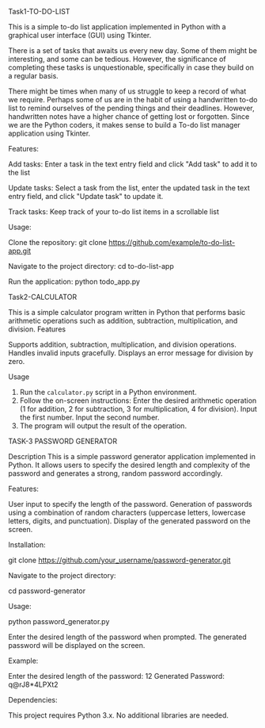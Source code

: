 Task1-TO-DO-LIST

This is a simple to-do list application implemented in Python with a graphical user interface (GUI) using Tkinter.

There is a set of tasks that awaits us every new day. Some of them might be interesting, and some can be tedious. However, the significance of completing these tasks is unquestionable, specifically in case they build on a regular basis.

There might be times when many of us struggle to keep a record of what we require. Perhaps some of us are in the habit of using a handwritten to-do list to remind ourselves of the pending things and their deadlines. However, handwritten notes have a higher chance of getting lost or forgotten. Since we are the Python coders, it makes sense to build a To-do list manager application using Tkinter.

Features:

Add tasks: Enter a task in the text entry field and click "Add task" to add it to the list

Update tasks: Select a task from the list, enter the updated task in the text entry field, and click "Update task" to update it.

Track tasks: Keep track of your to-do list items in a scrollable list

Usage:

Clone the repository:
git clone https://github.com/example/to-do-list-app.git

Navigate to the project directory:
cd to-do-list-app

Run the application:
python todo_app.py





Task2-CALCULATOR

This is a simple calculator program written in Python that performs basic arithmetic operations such as addition, subtraction, multiplication, and division.
Features

Supports addition, subtraction, multiplication, and division operations.
Handles invalid inputs gracefully.
Displays an error message for division by zero.

 Usage
1. Run the `calculator.py` script in a Python environment.
2. Follow the on-screen instructions:
   Enter the desired arithmetic operation (1 for addition, 2 for subtraction, 3 for multiplication, 4 for division).
   Input the first number.
   Input the second number.
3. The program will output the result of the operation.




TASK-3 PASSWORD GENERATOR


Description
This is a simple password generator application implemented in Python. It allows users to specify the desired length and complexity of the password and generates a strong, random password accordingly.

Features:

User input to specify the length of the password.
Generation of passwords using a combination of random characters (uppercase letters, lowercase letters, digits, and punctuation).
Display of the generated password on the screen.

Installation:

git clone https://github.com/your_username/password-generator.git

Navigate to the project directory:

cd password-generator

Usage:

python password_generator.py

Enter the desired length of the password when prompted.
The generated password will be displayed on the screen.

Example:

Enter the desired length of the password: 12
Generated Password: q@rJ8*4LPXt2

Dependencies:

This project requires Python 3.x. No additional libraries are needed.





